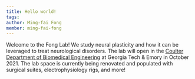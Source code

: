 ```yaml
---
title: Hello world!
tags:
author: Ming-fai Fong
member: ming-fai-fong
---
```


Welcome to the Fong Lab! We study neural plasticity and how it can be leveraged to treat neurological disorders. The lab will open in the [Coulter Department of Biomedical Engineering](https://bme.gatech.edu/) at Georgia Tech & Emory in October 2021. The lab space is currently being renovated and populated with surgical suites, electrophysiology rigs, and more!
